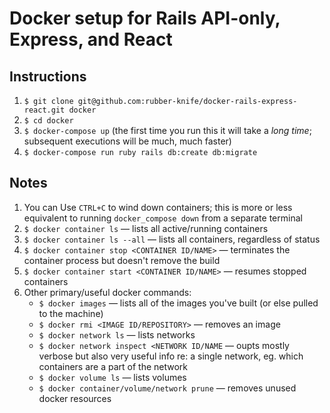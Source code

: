 
# Docker setup for Rails API-only, Express, and React

## Instructions
1. `$ git clone git@github.com:rubber-knife/docker-rails-express-react.git docker`
2. `$ cd docker`
3. `$ docker-compose up` (the first time you run this it will take a _long time_; subsequent executions will be much, much faster)
4. `$ docker-compose run ruby rails db:create db:migrate`

## Notes
1. You can Use `CTRL+C` to wind down containers; this is more or less equivalent to running `docker_compose down` from a separate terminal
2. `$ docker container ls` — lists all active/running containers
2. `$ docker container ls --all` — lists all containers, regardless of status
4. `$ docker container stop <CONTAINER ID/NAME>` — terminates the container process but doesn't remove the build
5. `$ docker container start <CONTAINER ID/NAME>` — resumes stopped containers
6. Other primary/useful docker commands:
    -  `$ docker images` — lists all of the images you've built (or else pulled to the machine)
    - `$ docker rmi <IMAGE ID/REPOSITORY>` — removes an image
    - `$ docker network ls` — lists networks
    - `$ docker network inspect <NETWORK ID/NAME` — oupts mostly verbose but also very useful info re: a single network, eg. which containers are a part of the network
    - `$ docker volume ls` — lists volumes
    - `$ docker container/volume/network prune` — removes unused docker resources
